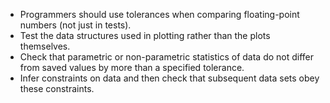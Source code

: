 -   Programmers should use tolerances when comparing floating-point numbers (not just in tests).
-   Test the data structures used in plotting rather than the plots themselves.
-   Check that parametric or non-parametric statistics of data do not differ from saved values by more than a specified tolerance.
-   Infer constraints on data and then check that subsequent data sets obey these constraints.
